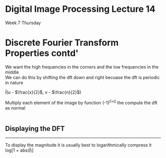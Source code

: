 # Digital Image Processing Lecture 14
Week 7 Thursday

# Discrete Fourier Transform Properties contd'

We want the high frequencies in the corners and the low frequencies in the middle<br>
We can do this by shifting the dft down and right becuase the dft is periodic in nature<br>

$\tilde{I}$(u - $\frac{x}{2}$, v - $\frac{n}{2}$)

Multiply each element of the image by function (-1)<sup>(i+j)</sup> the compute the dft as normal<br></br>

## Displaying the DFT
---
To display the magnitude it is usually best to logarithmically compress it<br>
log[1 + abs($\tilde{I}$)]


